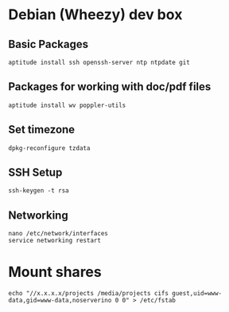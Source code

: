 # Debian (Wheezy) dev box

## Basic Packages

	aptitude install ssh openssh-server ntp ntpdate git

## Packages for working with doc/pdf files

	aptitude install wv poppler-utils

## Set timezone

	dpkg-reconfigure tzdata

## SSH Setup

	ssh-keygen -t rsa

## Networking

	nano /etc/network/interfaces
	service networking restart

# Mount shares

	echo "//x.x.x.x/projects /media/projects cifs guest,uid=www-data,gid=www-data,noserverino 0 0" > /etc/fstab